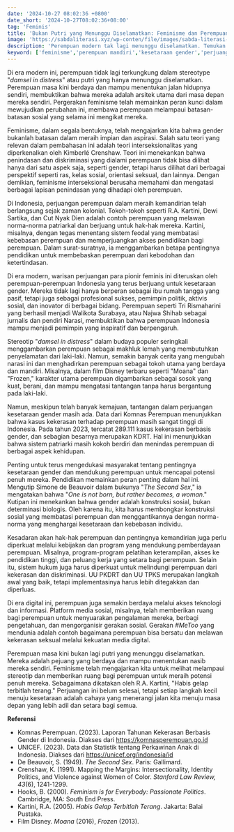 ```yaml
---
date: '2024-10-27 08:02:36 +0800'
date_short: '2024-10-27T08:02:36+08:00'
tag: 'Feminis'
title: 'Bukan Putri yang Menunggu Diselamatkan: Feminisme dan Perempuan Mandiri di Era Modern'
image: 'https://sabdaliterasi.xyz/wp-conten/file/images/sabda-literasi-bukan-putri-yang-menunggu-diselamatkan-feminisme-dan-perempuan-mandiri-di-era-modern.jpg'
description: 'Perempuan modern tak lagi menunggu diselamatkan. Temukan peran feminisme dan perjuangan kesetaraan gender di Indonesia serta tantangannya saat ini.'
keyword: ['feminisme','perempuan mandiri','kesetaraan gender','perjuangan perempuan','stereotip gender','interseksionalitas','r.a. kartini','pemberdayaan perempuan','kekerasan berbasis gender','pendidikan perempuan','perempuan indonesia','kemandirian perempuan','budaya populer','gerakan sosial','teknologi untuk perempuan']
---
```

<p>Di era modern ini, perempuan tidak lagi terkungkung dalam stereotype "<em>damsel in distress</em>" atau putri yang hanya menunggu diselamatkan. Perempuan masa kini berdaya dan mampu menentukan jalan hidupnya sendiri, membuktikan bahwa mereka adalah arsitek utama dari masa depan mereka sendiri. Pergerakan feminisme telah memainkan peran kunci dalam mewujudkan perubahan ini, membawa perempuan melampaui batasan-batasan sosial yang selama ini mengikat mereka.</p><p>Feminisme, dalam segala bentuknya, telah mengajarkan kita bahwa gender bukanlah batasan dalam meraih impian dan aspirasi. Salah satu teori yang relevan dalam pembahasan ini adalah teori interseksionalitas yang diperkenalkan oleh Kimberlé Crenshaw. Teori ini menekankan bahwa penindasan dan diskriminasi yang dialami perempuan tidak bisa dilihat hanya dari satu aspek saja, seperti gender, tetapi harus dilihat dari berbagai perspektif seperti ras, kelas sosial, orientasi seksual, dan lainnya. Dengan demikian, feminisme interseksional berusaha memahami dan mengatasi berbagai lapisan penindasan yang dihadapi oleh perempuan.</p><p>Di Indonesia, perjuangan perempuan dalam meraih kemandirian telah berlangsung sejak zaman kolonial. Tokoh-tokoh seperti R.A. Kartini, Dewi Sartika, dan Cut Nyak Dien adalah contoh perempuan yang melawan norma-norma patriarkal dan berjuang untuk hak-hak mereka. Kartini, misalnya, dengan tegas menentang sistem feodal yang membatasi kebebasan perempuan dan memperjuangkan akses pendidikan bagi perempuan. Dalam surat-suratnya, ia menggambarkan betapa pentingnya pendidikan untuk membebaskan perempuan dari kebodohan dan ketertindasan.</p><p>Di era modern, warisan perjuangan para pionir feminis ini diteruskan oleh perempuan-perempuan Indonesia yang terus berjuang untuk kesetaraan gender. Mereka tidak lagi hanya berperan sebagai ibu rumah tangga yang pasif, tetapi juga sebagai profesional sukses, pemimpin politik, aktivis sosial, dan inovator di berbagai bidang. Perempuan seperti Tri Rismaharini yang berhasil menjadi Walikota Surabaya, atau Najwa Shihab sebagai jurnalis dan pendiri Narasi, membuktikan bahwa perempuan Indonesia mampu menjadi pemimpin yang inspiratif dan berpengaruh.</p><p>Stereotip "<em>damsel in distress</em>" dalam budaya populer seringkali menggambarkan perempuan sebagai makhluk lemah yang membutuhkan penyelamatan dari laki-laki. Namun, semakin banyak cerita yang mengubah narasi ini dan menghadirkan perempuan sebagai tokoh utama yang berdaya dan mandiri. Misalnya, dalam film Disney terbaru seperti "Moana" dan "Frozen," karakter utama perempuan digambarkan sebagai sosok yang kuat, berani, dan mampu mengatasi tantangan tanpa harus bergantung pada laki-laki.</p><p>Namun, meskipun telah banyak kemajuan, tantangan dalam perjuangan kesetaraan gender masih ada. Data dari Komnas Perempuan menunjukkan bahwa kasus kekerasan terhadap perempuan masih sangat tinggi di Indonesia. Pada tahun 2023, tercatat 289.111 kasus kekerasan berbasis gender, dan sebagian besarnya merupakan KDRT. Hal ini menunjukkan bahwa sistem patriarki masih kokoh berdiri dan menindas perempuan di berbagai aspek kehidupan.</p><p>Penting untuk terus mengedukasi masyarakat tentang pentingnya kesetaraan gender dan mendukung perempuan untuk mencapai potensi penuh mereka. Pendidikan memainkan peran penting dalam hal ini. Mengutip Simone de Beauvoir dalam bukunya "<em>The Second Sex</em>," ia mengatakan bahwa "<em>One is not born, but rather becomes, a woman</em>." Kutipan ini menekankan bahwa gender adalah konstruksi sosial, bukan determinasi biologis. Oleh karena itu, kita harus membongkar konstruksi sosial yang membatasi perempuan dan menggantikannya dengan norma-norma yang menghargai kesetaraan dan kebebasan individu.</p><p>Kesadaran akan hak-hak perempuan dan pentingnya kemandirian juga perlu diperkuat melalui kebijakan dan program yang mendukung pemberdayaan perempuan. Misalnya, program-program pelatihan keterampilan, akses ke pendidikan tinggi, dan peluang kerja yang setara bagi perempuan. Selain itu, sistem hukum juga harus diperkuat untuk melindungi perempuan dari kekerasan dan diskriminasi. UU PKDRT dan UU TPKS merupakan langkah awal yang baik, tetapi implementasinya harus lebih ditegakkan dan diperluas.</p><p>Di era digital ini, perempuan juga semakin berdaya melalui akses teknologi dan informasi. Platform media sosial, misalnya, telah memberikan ruang bagi perempuan untuk menyuarakan pengalaman mereka, berbagi pengetahuan, dan mengorganisir gerakan sosial. Gerakan <em>#MeToo</em> yang mendunia adalah contoh bagaimana perempuan bisa bersatu dan melawan kekerasan seksual melalui kekuatan media digital.</p><p>Perempuan masa kini bukan lagi putri yang menunggu diselamatkan. Mereka adalah pejuang yang berdaya dan mampu menentukan nasib mereka sendiri. Feminisme telah mengajarkan kita untuk melihat melampaui stereotip dan memberikan ruang bagi perempuan untuk meraih potensi penuh mereka. Sebagaimana dikatakan oleh R.A. Kartini, "Habis gelap terbitlah terang." Perjuangan ini belum selesai, tetapi setiap langkah kecil menuju kesetaraan adalah cahaya yang menerangi jalan kita menuju masa depan yang lebih adil dan setara bagi semua.</p><p><strong>Referensi</strong></p><ul><li>Komnas Perempuan. (2023). Laporan Tahunan Kekerasan Berbasis Gender di Indonesia. Diakses dari <a href="https://komnasperempuan.go.id" target="_blank" rel="nofollow noopener noreferrer">https://komnasperempuan.go.id</a></li><li>UNICEF. (2023). Data dan Statistik tentang Perkawinan Anak di Indonesia. Diakses dari <a href="https://unicef.org/indonesia/id" target="_blank" rel="nofollow noopener noreferrer">https://unicef.org/indonesia/id</a></li><li>De Beauvoir, S. (1949). <em>The Second Sex</em>. Paris: Gallimard.</li><li>Crenshaw, K. (1991). Mapping the Margins: Intersectionality, Identity Politics, and Violence against Women of Color. <em>Stanford Law Review, 43</em>(6), 1241-1299.</li><li>Hooks, B. (2000). <em>Feminism is for Everybody: Passionate Politics</em>. Cambridge, MA: South End Press.</li><li>Kartini, R.A. (2005). <em>Habis Gelap Terbitlah Terang</em>. Jakarta: Balai Pustaka.</li><li>Film Disney. <em>Moana</em> (2016), <em>Frozen</em> (2013).</li></ul>
